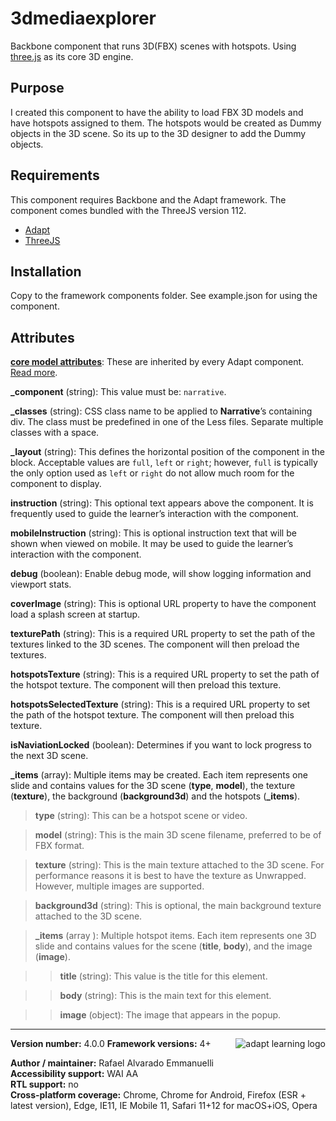 # 3dmediaexplorer
Backbone component that runs 3D(FBX) scenes with hotspots. Using [three.js](https://threejs.org/) as its core 3D engine.

## Purpose

I created this component to have the ability to load FBX 3D models and have hotspots assigned to them. The hotspots would be created as Dummy objects in the 3D scene. So its up to the 3D designer to add the Dummy objects.

## Requirements

This component requires Backbone and the Adapt framework. The component comes bundled with the ThreeJS version 112.

* [Adapt](https://github.com/adaptlearning/adapt_framework)
* [ThreeJS](https://threejs.org/) 

## Installation

Copy to the framework components folder. See example.json for using the component.

## Attributes

[**core model attributes**](https://github.com/adaptlearning/adapt_framework/wiki/Core-model-attributes): These are inherited by every Adapt component. [Read more](https://github.com/adaptlearning/adapt_framework/wiki/Core-model-attributes).

**_component** (string): This value must be: `narrative`.

**_classes** (string): CSS class name to be applied to **Narrative**’s containing div. The class must be predefined in one of the Less files. Separate multiple classes with a space.

**_layout** (string): This defines the horizontal position of the component in the block. Acceptable values are `full`, `left` or `right`; however, `full` is typically the only option used as `left` or `right` do not allow much room for the component to display.

**instruction** (string): This optional text appears above the component. It is frequently used to guide the learner’s interaction with the component.   

**mobileInstruction** (string): This is optional instruction text that will be shown when viewed on mobile. It may be used to guide the learner’s interaction with the component.   

**debug** (boolean): Enable debug mode, will show logging information and viewport stats.

**coverImage** (string): This is optional URL property to have the component load a splash screen at startup.

**texturePath** (string): This is a required URL property to set the path of the textures linked to the 3D scenes.  The component will then preload the textures.

**hotspotsTexture** (string): This is a required URL property to set the path of the hotspot texture. The component will then preload this texture.

**hotspotsSelectedTexture** (string): This is a required URL property to set the path of the hotspot texture. The component will then preload this texture.

**isNaviationLocked** (boolean): Determines if you want to lock progress to the next 3D scene.

**_items** (array): Multiple items may be created. Each item represents one slide and contains values for the 3D scene (**type**, **model**), the texture (**texture**), the background (**background3d**) and the hotspots (**_items**).

>**type** (string): This can be a hotspot scene or video.

>**model** (string): This is the main 3D scene filename, preferred to be of FBX format.

>**texture** (string): This is the main texture attached to the 3D scene. For performance reasons it is best to have the texture as Unwrapped. However, multiple images are supported.

>**background3d** (string): This is optional, the main background texture attached to the 3D scene.

>**_items** (array  ): Multiple hotspot items. Each item represents one 3D slide and contains values for the scene (**title**, **body**), and the image (**image**).

>>**title** (string): This value is the title for this element.

>>**body** (string): This is the main text for this element.

>>**image** (object): The image that appears in the popup. 

----------------------------
**Version number:**  4.0.0   <a href="https://community.adaptlearning.org/" target="_blank"><img src="https://github.com/adaptlearning/documentation/blob/master/04_wiki_assets/plug-ins/images/adapt-logo-mrgn-lft.jpg" alt="adapt learning logo" align="right"></a> 
**Framework versions:** 4+

**Author / maintainer:** Rafael Alvarado Emmanuelli    
**Accessibility support:** WAI AA   
**RTL support:** no  
**Cross-platform coverage:** Chrome, Chrome for Android, Firefox (ESR + latest version), Edge, IE11, IE Mobile 11, Safari 11+12 for macOS+iOS, Opera
